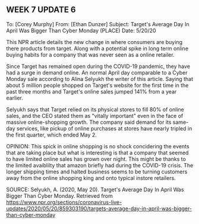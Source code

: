 ## WEEK 7 UPDATE 6

To: [Corey Murphy]
From: [Ethan Dunzer]
Subject: Target's Average Day In April Was Bigger Than Cyber Monday (PLACE)
Date: 5/20/20

This NPR article details the new change in where consumers are buying there products from target. Along with a potential spike in long term online buying habits for a company that was never seen as a online retailer.

Since Target has remained open during the COVID-19 pandemic, they have had a surge in demand online. An normal April day comparable to a Cyber Monday sale according to Alina Selyukh the writer of this article. Saying that about 5 million people shopped on Target's website for the first time in the past three months and Target's online sales jumped 141% from a year earlier.

Selyukh says that Target relied on its physical stores to fill 80% of online sales, and the CEO stated them as "vitally important" even in the face of massive online-shopping growth. The company said demand for its same-day services, like pickup of online purchases at stores have nearly tripled in the first quarter, which ended May 2.


OPINION: This spick in online shopping is no shock concidering the events that are taking place but what is interesting is that a company that seemed to have limited online sales has grown over night. This might be thanks to the limited avaiblilty that amazon briefly had during the COVID-19 crisis. The longer shipping times and halted business seems to be turning customers away from the online shopping king and onto typical instore retailers.

SOURCE:
Selyukh, A. (2020, May 20). Target's Average Day In April Was Bigger Than Cyber Monday. Retrieved from https://www.npr.org/sections/coronavirus-live-updates/2020/05/20/859303190/targets-average-day-in-april-was-bigger-than-cyber-monday
